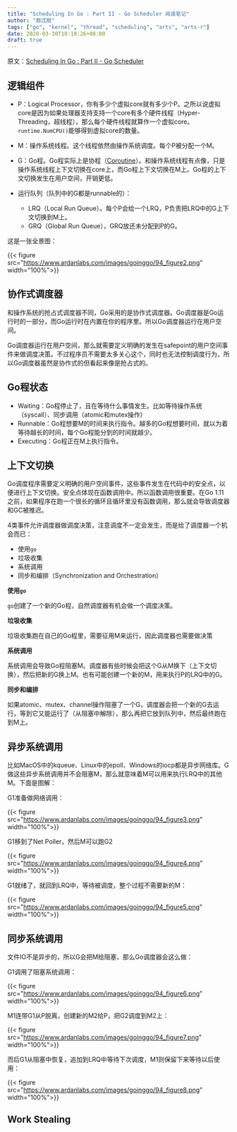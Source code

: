 ```yaml
---
title: "Scheduling In Go : Part II - Go Scheduler 阅读笔记"
author: "颇忒脱"
tags: ["go", "kernel", "thread", "scheduling", "arts", "arts-r"]
date: 2020-03-30T18:10:26+08:00
draft: true
---
```


<!--more-->

原文：[Scheduling In Go : Part II - Go Scheduler][1]

## 逻辑组件

* P：Logical Processor，你有多少个虚拟core就有多少个P。之所以说虚拟core是因为如果处理器支持支持一个core有多个硬件线程（Hyper-Threading，超线程），那么每个硬件线程就算作一个虚拟core。`runtime.NumCPU()`能够得到虚拟core的数量。

* M：操作系统线程。这个线程依然由操作系统调度。每个P被分配一个M。
* G：Go程。Go程实际上是协程（[Coroutine][2]）。和操作系统线程有点像，只是操作系统线程上下文切换在core上，而Go程上下文切换在M上。Go程的上下文切换发生在用户空间，开销更低。
* 运行队列（队列中的G都是runnable的）：
  * LRQ（Local Run Queue）。每个P会给一个LRQ，P负责把LRQ中的G上下文切换到M上。
  * GRQ（Global Run Queue），GRQ放还未分配到P的G。

这是一张全景图：

{{< figure src="https://www.ardanlabs.com/images/goinggo/94_figure2.png" width="100%">}}

## 协作式调度器

和操作系统的抢占式调度器不同，Go采用的是协作式调度器。Go调度器是Go运行时的一部分，而Go运行时在内置在你的程序里。所以Go调度器运行在用户空间。

Go调度器运行在用户空间，那么就需要定义明确的发生在safepoint的用户空间事件来做调度决策。不过程序员不需要太多关心这个，同时也无法控制调度行为，所以Go调度器虽然是协作式的但看起来像是抢占式的。

## Go程状态

* Waiting：Go程停止了，且在等待什么事情发生。比如等待操作系统（syscall）、同步调用（atomic和mutex操作）
* Runnable：Go程想要M的时间来执行指令。越多的Go程想要时间，就以为着等待越长的时间，每个Go程能分到的时间就越少。
* Executing：Go程正在M上执行指令。

## 上下文切换

Go调度程序需要定义明确的用户空间事件，这些事件发生在代码中的安全点，以便进行上下文切换。安全点体现在函数调用中。所以函数调用很重要。在Go 1.11之前，如果程序在跑一个很长的循环且循环里没有函数调用，那么就会导致调度器和GC被推迟。

4类事件允许调度器做调度决策，注意调度不一定会发生，而是给了调度器一个机会而已：

* 使用`go`
* 垃圾收集
* 系统调用
* 同步和编排（Synchronization and Orchestration）

**使用`go`**

`go`创建了一个新的Go程，自然调度器有机会做一个调度决策。

**垃圾收集**

垃圾收集跑在自己的Go程里，需要征用M来运行，因此调度器也需要做决策

**系统调用**

系统调用会导致Go程阻塞M。调度器有些时候会把这个G从M换下（上下文切换），然后把新的G换上M。也有可能创建一个新的M，用来执行P的LRQ中的G。

**同步和编排**

如果atomic、mutex、channel操作阻塞了一个G，调度器会把一个新的G去运行，等到它又能运行了（从阻塞中解除），那么再把它放到队列中，然后最终跑在到M上。

## 异步系统调用

比如MacOS中的kqueue、Linux中的epoll、Windows的iocp都是异步网络库。G做这些异步系统调用并不会阻塞M，那么就意味着M可以用来执行LRQ中的其他M。下面是图解：

G1准备做网络调用：

{{< figure src="https://www.ardanlabs.com/images/goinggo/94_figure3.png" width="100%">}}

G1移到了Net Poller，然后M可以跑G2

{{< figure src="https://www.ardanlabs.com/images/goinggo/94_figure4.png" width="100%">}}

G1就绪了，就回到LRQ中，等待被调度，整个过程不需要新的M：

{{< figure src="https://www.ardanlabs.com/images/goinggo/94_figure5.png" width="100%">}}

## 同步系统调用

文件IO不是异步的，所以G会把M给阻塞，那么Go调度器会这么做：

G1调用了阻塞系统调用：

{{< figure src="https://www.ardanlabs.com/images/goinggo/94_figure6.png" width="100%">}}

M1连带G1从P脱离，创建新的M2给P，把G2调度到M2上：

{{< figure src="https://www.ardanlabs.com/images/goinggo/94_figure7.png" width="100%">}}

而后G1从阻塞中恢复，追加到LRQ中等待下次调度，M1则保留下来等待以后使用：

{{< figure src="https://www.ardanlabs.com/images/goinggo/94_figure8.png" width="100%">}}

## Work Stealing



[1]: https://www.ardanlabs.com/blog/2018/08/scheduling-in-go-part2.html
[2]: https://en.wikipedia.org/wiki/Coroutine